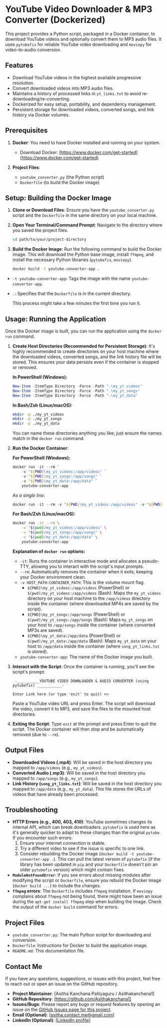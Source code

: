 # YouTube Video Downloader & MP3 Converter (Dockerized)

This project provides a Python script, packaged in a Docker container, to download YouTube videos and optionally convert them to MP3 audio files. It uses `pytubefix` for reliable YouTube video downloading and `moviepy` for video-to-audio conversion.

## Features

* Download YouTube videos in the highest available progressive resolution.
* Convert downloaded videos into MP3 audio files.
* Maintains a history of processed links in `yt_links.txt` to avoid re-downloading/re-converting.
* Dockerized for easy setup, portability, and dependency management.
* Persistent storage for downloaded videos, converted songs, and link history via Docker volumes.

## Prerequisites

1. **Docker**: You need to have Docker installed and running on your system.
    * Download Docker: [https://www.docker.com/get-started](https://www.docker.com/get-started)

2. **Project Files**:
    * `youtube_converter.py` (the Python script)
    * `Dockerfile` (to build the Docker image)

## Setup: Building the Docker Image

1. **Clone or Download Files**:
    Ensure you have the `youtube_converter.py` script and the `Dockerfile` in the same directory on your local machine.

2. **Open Your Terminal/Command Prompt**:
    Navigate to the directory where you saved the project files.

    ```bash
    cd path/to/your/project-directory
    ```

3. **Build the Docker Image**:
    Run the following command to build the Docker image. This will download the Python base image, install `ffmpeg`, and install the necessary Python libraries (`pytubefix`, `moviepy`).
  
    ```bash
    docker build -t youtube-converter-app .
    ```

- `-t youtube-converter-app`: Tags the image with the name `youtube-converter-app`.
-  `.`: Specifies that the `Dockerfile` is in the current directory.

    This process might take a few minutes the first time you run it.

## Usage: Running the Application

Once the Docker image is built, you can run the application using the `docker run` command.

1. **Create Host Directories (Recommended for Persistent Storage)**:
    It's highly recommended to create directories on your host machine where the downloaded videos, converted songs, and the link history file will be stored. This ensures your data persists even if the container is stopped or removed.

    **In PowerShell (Windows):**
 
    ```powershell
    New-Item -ItemType Directory -Force -Path ".\my_yt_videos"
    New-Item -ItemType Directory -Force -Path ".\my_yt_songs"
    New-Item -ItemType Directory -Force -Path ".\my_yt_data"
    ```
 
    **In Bash/Zsh (Linux/macOS):**

    ```bash
    mkdir -p ./my_yt_videos
    mkdir -p ./my_yt_songs
    mkdir -p ./my_yt_data
    ```

    You can name these directories anything you like; just ensure the names match in the `docker run` command.

2. **Run the Docker Container**:

    **For PowerShell (Windows):**
  
    ```powershell
    docker run -it --rm `
        -v "${PWD}\my_yt_videos:/app/videos" `
        -v "${PWD}\my_yt_songs:/app/songs" `
        -v "${PWD}\my_yt_data:/app/data" `
        youtube-converter-app
    ```

    *As a single line:*

    ```powershell
    docker run -it --rm -v "${PWD}\my_yt_videos:/app/videos" -v "${PWD}\my_yt_songs:/app/songs" -v "${PWD}\my_yt_data:/app/data" youtube-converter-app
    ```

    **For Bash/Zsh (Linux/macOS):**
    
    ```bash
    docker run -it --rm \
        -v "$(pwd)/my_yt_videos:/app/videos" \
        -v "$(pwd)/my_yt_songs:/app/songs" \
        -v "$(pwd)/my_yt_data:/app/data" \
        youtube-converter-app
    ```

    **Explanation of `docker run` options:**
    *   `-it`: Runs the container in interactive mode and allocates a pseudo-TTY, allowing you to interact with the script's input prompts.
    *   `--rm`: Automatically removes the container when it exits, keeping your Docker environment clean.
    *   `-v HOST_PATH:CONTAINER_PATH`: This is the volume mount flag.
        *   `${PWD}\my_yt_videos:/app/videos` (PowerShell) or `$(pwd)/my_yt_videos:/app/videos` (Bash): Maps the `my_yt_videos` directory on your host machine to the `/app/videos` directory inside the container (where downloaded MP4s are saved by the script).
        *   `${PWD}\my_yt_songs:/app/songs` (PowerShell) or `$(pwd)/my_yt_songs:/app/songs` (Bash): Maps `my_yt_songs` on your host to `/app/songs` inside the container (where converted MP3s are saved).
        *   `${PWD}\my_yt_data:/app/data` (PowerShell) or `$(pwd)/my_yt_data:/app/data` (Bash): Maps `my_yt_data` on your host to `/app/data` inside the container (where `song_yt_links.txt` is stored).
    *   `youtube-converter-app`: The name of the Docker image you built.

3.  **Interact with the Script**:
    Once the container is running, you'll see the script's prompt:
    ```
     -__________YOUTUBE VIDEO DOWNLOADER & AUDIO CONVERTER (using pytubefix) ___________-

    Enter Link here (or type 'exit' to quit) >>
    ```
    Paste a YouTube video URL and press Enter. The script will download the video, convert it to MP3, and save the files to the mounted host directories.

4.  **Exiting the Script**:
    Type `exit` at the prompt and press Enter to quit the script. The Docker container will then stop and be automatically removed (due to `--rm`).

## Output Files

*   **Downloaded Videos (.mp4)**: Will be saved in the host directory you mapped to `/app/videos` (e.g., `my_yt_videos`).
*   **Converted Audio (.mp3)**: Will be saved in the host directory you mapped to `/app/songs` (e.g., `my_yt_songs`).
*   **Link History (`song_yt_links.txt`)**: Will be saved in the host directory you mapped to `/app/data` (e.g., `my_yt_data`). This file stores the URLs of videos that have already been processed.

## Troubleshooting

*   **HTTP Errors (e.g., 400, 403, 410)**: YouTube sometimes changes its internal API, which can break downloaders. `pytubefix` is used here as it's generally quicker to adapt to these changes than the original `pytube`. If you encounter such errors:
    1.  Ensure your internet connection is stable.
    2.  Try a different video to see if the issue is specific to one link.
    3.  Consider rebuilding the Docker image (`docker build -t youtube-converter-app .`). This can pull the latest version of `pytubefix` (if the library has been updated in `pip` and your `Dockerfile` doesn't pin an older `pytubefix` version) which might contain fixes.
*   **`ModuleNotFoundError`**: If you see errors about missing modules after modifying the script or `Dockerfile`, ensure you rebuild the Docker image (`docker build ...`) to include the changes.
*   **`ffmpeg` errors**: The `Dockerfile` includes `ffmpeg` installation. If `moviepy` complains about `ffmpeg` not being found, there might have been an issue during the `apt-get install ffmpeg` step when building the image. Check the output of the `docker build` command for errors.

## Project Files

*   `youtube_converter.py`: The main Python script for downloading and conversion.
*   `Dockerfile`: Instructions for Docker to build the application image.
*   `README.md`: This documentation file.


## Contact Me

If you have any questions, suggestions, or issues with this project, feel free to reach out or open an issue on the GitHub repository.

*   **Project Maintainer**: [Asitha Kanchana Palliyaguru / Asithakanchana1]
*   **GitHub Repository**: [https://github.com/Asithakanchana1]
*   **Issues/Bugs**: Please report any bugs or request features by opening an issue on the [GitHub Issues page for this project](https://github.com/AsithaKanchana1/yt-video-downloader]/issues).
*   **Email (Optional)**: [asitha.contact.me@gmail.com]
*   **LinkedIn (Optional)**: [[LinkedIn profile](https://lk.linkedin.com/in/asithakanchana)]